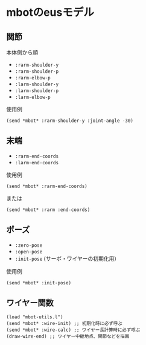 # mbotのeusモデル

## 関節
本体側から順
- ```:rarm-shoulder-y```
- ```:rarm-shoulder-p```
- ```:rarm-elbow-p```
- ```:larm-shoulder-y```
- ```:larm-shoulder-p```
- ```:larm-elbow-p```

使用例

```
(send *mbot* :rarm-shoulder-y :joint-angle -30)
```

## 末端
- ```:rarm-end-coords```
- ```:larm-end-coords```

使用例

```
(send *mbot* :rarm-end-coords)
```
または
```
(send *mbot* :rarm :end-coords)
```

## ポーズ
- ```:zero-pose```
- ```:open-pose```
- ```:init-pose``` (サーボ・ワイヤーの初期化用）

使用例

```
(send *mbot* :init-pose)
```

## ワイヤー関数
```
(load "mbot-utils.l")
(send *mbot* :wire-init) ;; 初期化時に必ず呼ぶ
(send *mbot* :wire-calc) ;; ワイヤー長計算時に必ず呼ぶ
(draw-wire-end) ;; ワイヤー中継地点、関節などを描画
```
